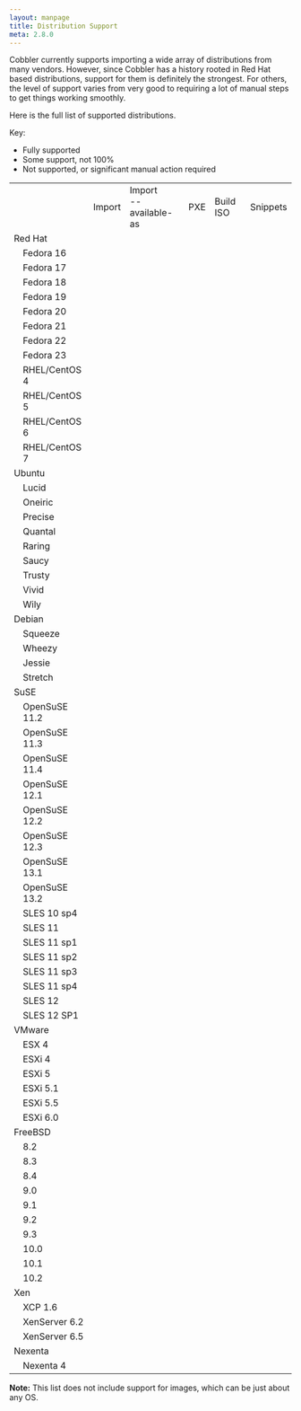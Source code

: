 ```yaml
---
layout: manpage
title: Distribution Support
meta: 2.8.0
---
```


Cobbler currently supports importing a wide array of distributions from many vendors. However, since Cobbler has a history rooted in Red Hat based distributions, support for them is definitely the strongest. For others, the level of support varies from very good to requiring a lot of manual steps to get things working smoothly.

Here is the full list of supported distributions. 

Key:

<ul>
 <li><i class="icon-ok-sign text-success"></i> Fully supported</li>
 <li><i class="icon-wrench"></i> Some support, not 100%</li>
 <li><i class="icon-ban-circle text-error"></i> Not supported, or significant manual action required</li>
</ul>

<table class="table table-hover">
 <tr>
  <td class=""></td>
  <td class=""></td>
  <td class="center span1">Import</td>
  <td class="center span1">Import<br/>--available-as</td>
  <td class="center span1">PXE</td>
  <td class="center span1">Build ISO</td>
  <td class="center span1">Snippets</td>
 </tr>
 <tr>
  <td colspan="7">Red Hat</td>
 </tr>
 <tr>
  <td class="span2"></td>
  <td class="span2">Fedora 16</td>
  <td class="center span1"><i class="icon-ok-sign text-success"></i></td>
  <td class="center span1"><i class="icon-ok-sign text-success"></i></td>
  <td class="center span1"><i class="icon-ok-sign text-success"></i></td>
  <td class="center span1"><i class="icon-ok-sign text-success"></i></td>
  <td class="center span1"><i class="icon-ok-sign text-success"></i></td>
 </tr>
 <tr>
  <td class="span2"></td>
  <td class="span2">Fedora 17</td>
  <td class="center span1"><i class="icon-ok-sign text-success"></i></td>
  <td class="center span1"><i class="icon-ok-sign text-success"></i></td>
  <td class="center span1"><i class="icon-ok-sign text-success"></i></td>
  <td class="center span1"><i class="icon-ok-sign text-success"></i></td>
  <td class="center span1"><i class="icon-ok-sign text-success"></i></td>
 </tr>
 <tr>
  <td class="span2"></td>
  <td class="span2">Fedora 18</td>
  <td class="center span1"><i class="icon-ok-sign text-success"></i></td>
  <td class="center span1"><i class="icon-ok-sign text-success"></i></td>
  <td class="center span1"><i class="icon-ok-sign text-success"></i></td>
  <td class="center span1"><i class="icon-ok-sign text-success"></i></td>
  <td class="center span1"><i class="icon-ok-sign text-success"></i></td>
 </tr>
 <tr>
  <td class="span2"></td>
  <td class="span2">Fedora 19</td>
  <td class="center span1"><i class="icon-ok-sign text-success"></i></td>
  <td class="center span1"><i class="icon-ok-sign text-success"></i></td>
  <td class="center span1"><i class="icon-ok-sign text-success"></i></td>
  <td class="center span1"><i class="icon-ok-sign text-success"></i></td>
  <td class="center span1"><i class="icon-ok-sign text-success"></i></td>
 </tr>
 <tr>
  <td class="span2"></td>
  <td class="span2">Fedora 20</td>
  <td class="center span1"><i class="icon-ok-sign text-success"></i></td>
  <td class="center span1"><i class="icon-ok-sign text-success"></i></td>
  <td class="center span1"><i class="icon-ok-sign text-success"></i></td>
  <td class="center span1"><i class="icon-ok-sign text-success"></i></td>
  <td class="center span1"><i class="icon-ok-sign text-success"></i></td>
 </tr>
 <tr>
  <td class="span2"></td>
  <td class="span2">Fedora 21</td>
  <td class="center span1"><i class="icon-ok-sign text-success"></i></td>
  <td class="center span1"><i class="icon-ok-sign text-success"></i></td>
  <td class="center span1"><i class="icon-ok-sign text-success"></i></td>
  <td class="center span1"><i class="icon-ok-sign text-success"></i></td>
  <td class="center span1"><i class="icon-ok-sign text-success"></i></td>
 </tr>
 <tr>
  <td class="span2"></td>
  <td class="span2">Fedora 22</td>
  <td class="center span1"><i class="icon-ok-sign text-success"></i></td>
  <td class="center span1"><i class="icon-ok-sign text-success"></i></td>
  <td class="center span1"><i class="icon-ok-sign text-success"></i></td>
  <td class="center span1"><i class="icon-ok-sign text-success"></i></td>
  <td class="center span1"><i class="icon-ok-sign text-success"></i></td>
 </tr>
 <tr>
  <td class="span2"></td>
  <td class="span2">Fedora 23</td>
  <td class="center span1"><i class="icon-ok-sign text-success"></i></td>
  <td class="center span1"><i class="icon-ok-sign text-success"></i></td>
  <td class="center span1"><i class="icon-ok-sign text-success"></i></td>
  <td class="center span1"><i class="icon-ok-sign text-success"></i></td>
  <td class="center span1"><i class="icon-ok-sign text-success"></i></td>
 </tr>
 <tr>
  <td class="span2"></td>
  <td class="span2">RHEL/CentOS 4</td>
  <td class="center span1"><i class="icon-ok-sign text-success"></i></td>
  <td class="center span1"><i class="icon-ok-sign text-success"></i></td>
  <td class="center span1"><i class="icon-ok-sign text-success"></i></td>
  <td class="center span1"><i class="icon-ok-sign text-success"></i></td>
  <td class="center span1"><i class="icon-ok-sign text-success"></i></td>
 </tr>
 <tr>
  <td class="span2"></td>
  <td class="span2">RHEL/CentOS 5</td>
  <td class="center span1"><i class="icon-ok-sign text-success"></i></td>
  <td class="center span1"><i class="icon-ok-sign text-success"></i></td>
  <td class="center span1"><i class="icon-ok-sign text-success"></i></td>
  <td class="center span1"><i class="icon-ok-sign text-success"></i></td>
  <td class="center span1"><i class="icon-ok-sign text-success"></i></td>
 </tr>
 <tr>
  <td class="span2"></td>
  <td class="span2">RHEL/CentOS 6</td>
  <td class="center span1"><i class="icon-ok-sign text-success"></i></td>
  <td class="center span1"><i class="icon-ok-sign text-success"></i></td>
  <td class="center span1"><i class="icon-ok-sign text-success"></i></td>
  <td class="center span1"><i class="icon-ok-sign text-success"></i></td>
  <td class="center span1"><i class="icon-ok-sign text-success"></i></td>
 </tr>
 <tr>
  <td class="span2"></td>
  <td class="span2">RHEL/CentOS 7</td>
  <td class="center span1"><i class="icon-ok-sign text-success"></i></td>
  <td class="center span1"><i class="icon-ok-sign text-success"></i></td>
  <td class="center span1"><i class="icon-ok-sign text-success"></i></td>
  <td class="center span1"><i class="icon-ok-sign text-success"></i></td>
  <td class="center span1"><i class="icon-ok-sign text-success"></i></td>
 </tr>
 <tr>
  <td colspan="7">Ubuntu</td>
 </tr>
 <tr>
  <td class="span2"></td>
  <td class="span2">Lucid</td>
  <td class="center span1"><i class="icon-ok-sign text-success"></i></td>
  <td class="center span1"><i class="icon-ban-circle text-error"></i></td>
  <td class="center span1"><i class="icon-ok-sign text-success"></i></td>
  <td class="center span1"><i class="icon-ok-sign text-success"></i></td>
  <td class="center span1"><i class="icon-wrench"></i></td>
 </tr>
 <tr>
  <td class="span2"></td>
  <td class="span2">Oneiric</td>
  <td class="center span1"><i class="icon-ok-sign text-success"></i></td>
  <td class="center span1"><i class="icon-ban-circle text-error"></i></td>
  <td class="center span1"><i class="icon-ok-sign text-success"></i></td>
  <td class="center span1"><i class="icon-ok-sign text-success"></i></td>
  <td class="center span1"><i class="icon-wrench"></i></td>
 </tr>
 <tr>
  <td class="span2"></td>
  <td class="span2">Precise</td>
  <td class="center span1"><i class="icon-ok-sign text-success"></i></td>
  <td class="center span1"><i class="icon-ban-circle text-error"></i></td>
  <td class="center span1"><i class="icon-ok-sign text-success"></i></td>
  <td class="center span1"><i class="icon-ok-sign text-success"></i></td>
  <td class="center span1"><i class="icon-wrench"></i></td>
 </tr>
 <tr>
  <td class="span2"></td>
  <td class="span2">Quantal</td>
  <td class="center span1"><i class="icon-ok-sign text-success"></i></td>
  <td class="center span1"><i class="icon-ban-circle text-error"></i></td>
  <td class="center span1"><i class="icon-ok-sign text-success"></i></td>
  <td class="center span1"><i class="icon-ok-sign text-success"></i></td>
  <td class="center span1"><i class="icon-wrench"></i></td>
 </tr>
 <tr>
  <td class="span2"></td>
  <td class="span2">Raring</td>
  <td class="center span1"><i class="icon-ok-sign text-success"></i></td>
  <td class="center span1"><i class="icon-ban-circle text-error"></i></td>
  <td class="center span1"><i class="icon-ok-sign text-success"></i></td>
  <td class="center span1"><i class="icon-ok-sign text-success"></i></td>
  <td class="center span1"><i class="icon-wrench"></i></td>
 </tr>
 <tr>
  <td class="span2"></td>
  <td class="span2">Saucy</td>
  <td class="center span1"><i class="icon-ok-sign text-success"></i></td>
  <td class="center span1"><i class="icon-ban-circle text-error"></i></td>
  <td class="center span1"><i class="icon-ok-sign text-success"></i></td>
  <td class="center span1"><i class="icon-ok-sign text-success"></i></td>
  <td class="center span1"><i class="icon-wrench"></i></td>
 </tr>
 <tr>
  <td class="span2"></td>
  <td class="span2">Trusty</td>
  <td class="center span1"><i class="icon-ok-sign text-success"></i></td>
  <td class="center span1"><i class="icon-ban-circle text-error"></i></td>
  <td class="center span1"><i class="icon-ok-sign text-success"></i></td>
  <td class="center span1"><i class="icon-ok-sign text-success"></i></td>
  <td class="center span1"><i class="icon-wrench"></i></td>
 </tr>
 <tr>
  <td class="span2"></td>
  <td class="span2">Vivid</td>
  <td class="center span1"><i class="icon-ok-sign text-success"></i></td>
  <td class="center span1"><i class="icon-ban-circle text-error"></i></td>
  <td class="center span1"><i class="icon-ok-sign text-success"></i></td>
  <td class="center span1"><i class="icon-ok-sign text-success"></i></td>
  <td class="center span1"><i class="icon-wrench"></i></td>
 </tr>
 <tr>
  <td class="span2"></td>
  <td class="span2">Wily</td>
  <td class="center span1"><i class="icon-ok-sign text-success"></i></td>
  <td class="center span1"><i class="icon-ban-circle text-error"></i></td>
  <td class="center span1"><i class="icon-ok-sign text-success"></i></td>
  <td class="center span1"><i class="icon-ok-sign text-success"></i></td>
  <td class="center span1"><i class="icon-wrench"></i></td>
 </tr>

 <tr>
  <td colspan="7">Debian</td>
 </tr>
 <tr>
  <td class="span2"></td>
  <td class="span2">Squeeze</td>
  <td class="center span1"><i class="icon-ok-sign text-success"></i></td>
  <td class="center span1"><i class="icon-ban-circle text-error"></i></td>
  <td class="center span1"><i class="icon-wrench"></i></td>
  <td class="center span1"><i class="icon-ok-sign text-success"></i></td>
  <td class="center span1"><i class="icon-wrench"></i></td>
 </tr>
 <tr>
  <td class="span2"></td>
  <td class="span2">Wheezy</td>
  <td class="center span1"><i class="icon-ok-sign text-success"></i></td>
  <td class="center span1"><i class="icon-ban-circle text-error"></i></td>
  <td class="center span1"><i class="icon-wrench"></i></td>
  <td class="center span1"><i class="icon-ok-sign text-success"></i></td>
  <td class="center span1"><i class="icon-wrench"></i></td>
 </tr>
 <tr>
  <td class="span2"></td>
  <td class="span2">Jessie</td>
  <td class="center span1"><i class="icon-ok-sign text-success"></i></td>
  <td class="center span1"><i class="icon-ban-circle text-error"></i></td>
  <td class="center span1"><i class="icon-wrench"></i></td>
  <td class="center span1"><i class="icon-ok-sign text-success"></i></td>
  <td class="center span1"><i class="icon-wrench"></i></td>
 </tr>
 <tr>
  <td class="span2"></td>
  <td class="span2">Stretch</td>
  <td class="center span1"><i class="icon-ok-sign text-success"></i></td>
  <td class="center span1"><i class="icon-ban-circle text-error"></i></td>
  <td class="center span1"><i class="icon-wrench"></i></td>
  <td class="center span1"><i class="icon-ok-sign text-success"></i></td>
  <td class="center span1"><i class="icon-wrench"></i></td>
 </tr>

 <tr>
  <td colspan="7">SuSE</td>
 </tr>
 <tr>
  <td class="span2"></td>
  <td class="span2">OpenSuSE 11.2</td>
  <td class="center span1"><i class="icon-ok-sign text-success"></i></td>
  <td class="center span1"><i class="icon-ok-sign text-success"></i></td>
  <td class="center span1"><i class="icon-ok-sign text-success"></i></td>
  <td class="center span1"><i class="icon-ok-sign text-success"></i></td>
  <td class="center span1"><i class="icon-wrench"></i></td>
 </tr>
 <tr>
  <td class="span2"></td>
  <td class="span2">OpenSuSE 11.3</td>
  <td class="center span1"><i class="icon-ok-sign text-success"></i></td>
  <td class="center span1"><i class="icon-ok-sign text-success"></i></td>
  <td class="center span1"><i class="icon-ok-sign text-success"></i></td>
  <td class="center span1"><i class="icon-ok-sign text-success"></i></td>
  <td class="center span1"><i class="icon-wrench"></i></td>
 </tr>
 <tr>
  <td class="span2"></td>
  <td class="span2">OpenSuSE 11.4</td>
  <td class="center span1"><i class="icon-ok-sign text-success"></i></td>
  <td class="center span1"><i class="icon-ok-sign text-success"></i></td>
  <td class="center span1"><i class="icon-ok-sign text-success"></i></td>
  <td class="center span1"><i class="icon-ok-sign text-success"></i></td>
  <td class="center span1"><i class="icon-wrench"></i></td>
 </tr>
 <tr>
  <td class="span2"></td>
  <td class="span2">OpenSuSE 12.1</td>
  <td class="center span1"><i class="icon-ok-sign text-success"></i></td>
  <td class="center span1"><i class="icon-ok-sign text-success"></i></td>
  <td class="center span1"><i class="icon-ok-sign text-success"></i></td>
  <td class="center span1"><i class="icon-ok-sign text-success"></i></td>
  <td class="center span1"><i class="icon-wrench"></i></td>
 </tr>
 <tr>
  <td class="span2"></td>
  <td class="span2">OpenSuSE 12.2</td>
  <td class="center span1"><i class="icon-ok-sign text-success"></i></td>
  <td class="center span1"><i class="icon-ok-sign text-success"></i></td>
  <td class="center span1"><i class="icon-ok-sign text-success"></i></td>
  <td class="center span1"><i class="icon-ok-sign text-success"></i></td>
  <td class="center span1"><i class="icon-wrench"></i></td>
 </tr>
 <tr>
  <td class="span2"></td>
  <td class="span2">OpenSuSE 12.3</td>
  <td class="center span1"><i class="icon-ok-sign text-success"></i></td>
  <td class="center span1"><i class="icon-ok-sign text-success"></i></td>
  <td class="center span1"><i class="icon-ok-sign text-success"></i></td>
  <td class="center span1"><i class="icon-ok-sign text-success"></i></td>
  <td class="center span1"><i class="icon-wrench"></i></td>
 </tr>
 <tr>
  <td class="span2"></td>
  <td class="span2">OpenSuSE 13.1</td>
  <td class="center span1"><i class="icon-ok-sign text-success"></i></td>
  <td class="center span1"><i class="icon-ok-sign text-success"></i></td>
  <td class="center span1"><i class="icon-ok-sign text-success"></i></td>
  <td class="center span1"><i class="icon-ok-sign text-success"></i></td>
  <td class="center span1"><i class="icon-wrench"></i></td>
 </tr>
 <tr>
  <td class="span2"></td>
  <td class="span2">OpenSuSE 13.2</td>
  <td class="center span1"><i class="icon-ok-sign text-success"></i></td>
  <td class="center span1"><i class="icon-ok-sign text-success"></i></td>
  <td class="center span1"><i class="icon-ok-sign text-success"></i></td>
  <td class="center span1"><i class="icon-ok-sign text-success"></i></td>
  <td class="center span1"><i class="icon-wrench"></i></td>
 </tr>

 <tr>
  <td class="span2"></td>
  <td class="span2">SLES 10 sp4</td>
  <td class="center span1"><i class="icon-ok-sign text-success"></i></td>
  <td class="center span1"><i class="icon-ok-sign text-success"></i></td>
  <td class="center span1"><i class="icon-ok-sign text-success"></i></td>
  <td class="center span1"><i class="icon-ok-sign text-success"></i></td>
  <td class="center span1"><i class="icon-wrench"></i></td>
 </tr>
 <tr>
  <td class="span2"></td>
  <td class="span2">SLES 11</td>
  <td class="center span1"><i class="icon-ok-sign text-success"></i></td>
  <td class="center span1"><i class="icon-ok-sign text-success"></i></td>
  <td class="center span1"><i class="icon-ok-sign text-success"></i></td>
  <td class="center span1"><i class="icon-ok-sign text-success"></i></td>
  <td class="center span1"><i class="icon-wrench"></i></td>
 </tr>
 <tr>
  <td class="span2"></td>
  <td class="span2">SLES 11 sp1</td>
  <td class="center span1"><i class="icon-ok-sign text-success"></i></td>
  <td class="center span1"><i class="icon-ok-sign text-success"></i></td>
  <td class="center span1"><i class="icon-ok-sign text-success"></i></td>
  <td class="center span1"><i class="icon-ok-sign text-success"></i></td>
  <td class="center span1"><i class="icon-wrench"></i></td>
 </tr>
 <tr>
  <td class="span2"></td>
  <td class="span2">SLES 11 sp2</td>
  <td class="center span1"><i class="icon-ok-sign text-success"></i></td>
  <td class="center span1"><i class="icon-ok-sign text-success"></i></td>
  <td class="center span1"><i class="icon-ok-sign text-success"></i></td>
  <td class="center span1"><i class="icon-ok-sign text-success"></i></td>
  <td class="center span1"><i class="icon-wrench"></i></td>
 </tr>
 <tr>
  <td class="span2"></td>
  <td class="span2">SLES 11 sp3</td>
  <td class="center span1"><i class="icon-ok-sign text-success"></i></td>
  <td class="center span1"><i class="icon-ok-sign text-success"></i></td>
  <td class="center span1"><i class="icon-ok-sign text-success"></i></td>
  <td class="center span1"><i class="icon-ok-sign text-success"></i></td>
  <td class="center span1"><i class="icon-wrench"></i></td>
 </tr>
 <tr>
  <td class="span2"></td>
  <td class="span2">SLES 11 sp4</td>
  <td class="center span1"><i class="icon-ok-sign text-success"></i></td>
  <td class="center span1"><i class="icon-ok-sign text-success"></i></td>
  <td class="center span1"><i class="icon-ok-sign text-success"></i></td>
  <td class="center span1"><i class="icon-ok-sign text-success"></i></td>
  <td class="center span1"><i class="icon-wrench"></i></td>
 </tr>
 <tr>
  <td class="span2"></td>
  <td class="span2">SLES 12</td>
  <td class="center span1"><i class="icon-ok-sign text-success"></i></td>
  <td class="center span1"><i class="icon-ok-sign text-success"></i></td>
  <td class="center span1"><i class="icon-ok-sign text-success"></i></td>
  <td class="center span1"><i class="icon-ok-sign text-success"></i></td>
  <td class="center span1"><i class="icon-wrench"></i></td>
 </tr>
 <tr>
  <td class="span2"></td>
  <td class="span2">SLES 12 SP1</td>
  <td class="center span1"><i class="icon-ok-sign text-success"></i></td>
  <td class="center span1"><i class="icon-ok-sign text-success"></i></td>
  <td class="center span1"><i class="icon-ok-sign text-success"></i></td>
  <td class="center span1"><i class="icon-ok-sign text-success"></i></td>
  <td class="center span1"><i class="icon-wrench"></i></td>
 </tr>
 <tr>
  <td colspan="7">VMware</td>
 </tr>
 <tr>
  <td class="span2"></td>
  <td class="span2">ESX 4</td>
  <td class="center span1"><i class="icon-ok-sign text-success"></i></td>
  <td class="center span1"><i class="icon-ban-circle text-error"></i></td>
  <td class="center span1"><i class="icon-ok-sign text-success"></i></td>
  <td class="center span1"><i class="icon-ok-sign text-success"></i></td>
  <td class="center span1"><i class="icon-wrench"></i></td>
 </tr>
 <tr>
  <td class="span2"></td>
  <td class="span2">ESXi 4</td>
  <td class="center span1"><i class="icon-ok-sign text-success"></i></td>
  <td class="center span1"><i class="icon-ban-circle text-error"></i></td>
  <td class="center span1"><i class="icon-ok-sign text-success"></i></td>
  <td class="center span1"><i class="icon-ban-circle text-error"></i></td>
  <td class="center span1"><i class="icon-ban-circle text-error"></i></td>
 </tr>
 <tr>
  <td class="span2"></td>
  <td class="span2">ESXi 5</td>
  <td class="center span1"><i class="icon-ok-sign text-success"></i></td>
  <td class="center span1"><i class="icon-ban-circle text-error"></i></td>
  <td class="center span1"><i class="icon-wrench"></i></td>
  <td class="center span1"><i class="icon-ban-circle text-error"></i></td>
  <td class="center span1"><i class="icon-ban-circle text-error"></i></td>
 </tr>
 <tr>
  <td class="span2"></td>
  <td class="span2">ESXi 5.1</td>
  <td class="center span1"><i class="icon-ok-sign text-success"></i></td>
  <td class="center span1"><i class="icon-ban-circle text-error"></i></td>
  <td class="center span1"><i class="icon-wrench"></i></td>
  <td class="center span1"><i class="icon-ban-circle text-error"></i></td>
  <td class="center span1"><i class="icon-ban-circle text-error"></i></td>
 </tr>
 <tr>
  <td class="span2"></td>
  <td class="span2">ESXi 5.5</td>
  <td class="center span1"><i class="icon-ok-sign text-success"></i></td>
  <td class="center span1"><i class="icon-ban-circle text-error"></i></td>
  <td class="center span1"><i class="icon-wrench"></i></td>
  <td class="center span1"><i class="icon-ban-circle text-error"></i></td>
  <td class="center span1"><i class="icon-ban-circle text-error"></i></td>
 </tr>
 <tr>
  <td class="span2"></td>
  <td class="span2">ESXi 6.0</td>
  <td class="center span1"><i class="icon-ok-sign text-success"></i></td>
  <td class="center span1"><i class="icon-ban-circle text-error"></i></td>
  <td class="center span1"><i class="icon-wrench"></i></td>
  <td class="center span1"><i class="icon-ban-circle text-error"></i></td>
  <td class="center span1"><i class="icon-ban-circle text-error"></i></td>
 </tr>
 <tr>
  <td colspan="7">FreeBSD</td>
 </tr>
 <tr>
  <td class="span2"></td>
  <td class="span2">8.2</td>
  <td class="center span1"><i class="icon-ok-sign text-success"></i></td>
  <td class="center span1"><i class="icon-ban-circle text-error"></i></td>
  <td class="center span1"><i class="icon-wrench"></i></td>
  <td class="center span1"><i class="icon-ban-circle text-error"></i></td>
  <td class="center span1"><i class="icon-ban-circle text-error"></i></td>
 </tr>
 <tr>
  <td class="span2"></td>
  <td class="span2">8.3</td>
  <td class="center span1"><i class="icon-ok-sign text-success"></i></td>
  <td class="center span1"><i class="icon-ban-circle text-error"></i></td>
  <td class="center span1"><i class="icon-wrench"></i></td>
  <td class="center span1"><i class="icon-ban-circle text-error"></i></td>
  <td class="center span1"><i class="icon-ban-circle text-error"></i></td>
 </tr>
 <tr>
  <td class="span2"></td>
  <td class="span2">8.4</td>
  <td class="center span1"><i class="icon-ok-sign text-success"></i></td>
  <td class="center span1"><i class="icon-ban-circle text-error"></i></td>
  <td class="center span1"><i class="icon-wrench"></i></td>
  <td class="center span1"><i class="icon-ban-circle text-error"></i></td>
  <td class="center span1"><i class="icon-ban-circle text-error"></i></td>
 </tr>
 <tr>
  <td class="span2"></td>
  <td class="span2">9.0</td>
  <td class="center span1"><i class="icon-ok-sign text-success"></i></td>
  <td class="center span1"><i class="icon-ban-circle text-error"></i></td>
  <td class="center span1"><i class="icon-wrench"></i></td>
  <td class="center span1"><i class="icon-ban-circle text-error"></i></td>
  <td class="center span1"><i class="icon-ban-circle text-error"></i></td>
 </tr>
 <tr>
  <td class="span2"></td>
  <td class="span2">9.1</td>
  <td class="center span1"><i class="icon-ok-sign text-success"></i></td>
  <td class="center span1"><i class="icon-ban-circle text-error"></i></td>
  <td class="center span1"><i class="icon-wrench"></i></td>
  <td class="center span1"><i class="icon-ban-circle text-error"></i></td>
  <td class="center span1"><i class="icon-ban-circle text-error"></i></td>
 </tr>
 <tr>
  <td class="span2"></td>
  <td class="span2">9.2</td>
  <td class="center span1"><i class="icon-ok-sign text-success"></i></td>
  <td class="center span1"><i class="icon-ban-circle text-error"></i></td>
  <td class="center span1"><i class="icon-wrench"></i></td>
  <td class="center span1"><i class="icon-ban-circle text-error"></i></td>
  <td class="center span1"><i class="icon-ban-circle text-error"></i></td>
 </tr>
 <tr>
  <td class="span2"></td>
  <td class="span2">9.3</td>
  <td class="center span1"><i class="icon-ok-sign text-success"></i></td>
  <td class="center span1"><i class="icon-ban-circle text-error"></i></td>
  <td class="center span1"><i class="icon-wrench"></i></td>
  <td class="center span1"><i class="icon-ban-circle text-error"></i></td>
  <td class="center span1"><i class="icon-ban-circle text-error"></i></td>
 </tr>
 <tr>
  <td class="span2"></td>
  <td class="span2">10.0</td>
  <td class="center span1"><i class="icon-ok-sign text-success"></i></td>
  <td class="center span1"><i class="icon-ban-circle text-error"></i></td>
  <td class="center span1"><i class="icon-wrench"></i></td>
  <td class="center span1"><i class="icon-ban-circle text-error"></i></td>
  <td class="center span1"><i class="icon-ban-circle text-error"></i></td>
 </tr>
 <tr>
  <td class="span2"></td>
  <td class="span2">10.1</td>
  <td class="center span1"><i class="icon-ok-sign text-success"></i></td>
  <td class="center span1"><i class="icon-ban-circle text-error"></i></td>
  <td class="center span1"><i class="icon-wrench"></i></td>
  <td class="center span1"><i class="icon-ban-circle text-error"></i></td>
  <td class="center span1"><i class="icon-ban-circle text-error"></i></td>
 </tr>
 <tr>
  <td class="span2"></td>
  <td class="span2">10.2</td>
  <td class="center span1"><i class="icon-ok-sign text-success"></i></td>
  <td class="center span1"><i class="icon-ban-circle text-error"></i></td>
  <td class="center span1"><i class="icon-wrench"></i></td>
  <td class="center span1"><i class="icon-ban-circle text-error"></i></td>
  <td class="center span1"><i class="icon-ban-circle text-error"></i></td>
 </tr>
 <tr>
  <td colspan="7">Xen</td>
 </tr>
 <tr>
  <td class="span2"></td>
  <td class="span2">XCP 1.6</td>
  <td class="center span1"><i class="icon-ok-sign text-success"></i></td>
  <td class="center span1"><i class="icon-ban-circle text-error"></i></td>
  <td class="center span1"><i class="icon-wrench"></i></td>
  <td class="center span1"><i class="icon-ban-circle text-error"></i></td>
  <td class="center span1"><i class="icon-ban-circle text-error"></i></td>
 </tr>
 <tr>
  <td class="span2"></td>
  <td class="span2">XenServer 6.2</td>
  <td class="center span1"><i class="icon-ok-sign text-success"></i></td>
  <td class="center span1"><i class="icon-ban-circle text-error"></i></td>
  <td class="center span1"><i class="icon-wrench"></i></td>
  <td class="center span1"><i class="icon-ban-circle text-error"></i></td>
  <td class="center span1"><i class="icon-ban-circle text-error"></i></td>
 </tr>
 <tr>
  <td class="span2"></td>
  <td class="span2">XenServer 6.5</td>
  <td class="center span1"><i class="icon-ok-sign text-success"></i></td>
  <td class="center span1"><i class="icon-ban-circle text-error"></i></td>
  <td class="center span1"><i class="icon-wrench"></i></td>
  <td class="center span1"><i class="icon-ban-circle text-error"></i></td>
  <td class="center span1"><i class="icon-ban-circle text-error"></i></td>
 </tr>

 <tr>
  <td colspan="7">Nexenta</td>
 </tr>
 <tr>
  <td class="span2"></td>
  <td class="span2">Nexenta 4</td>
  <td class="center span1"><i class="icon-ok-sign text-success"></i></td>
  <td class="center span1"><i class="icon-ban-circle text-error"></i></td>
  <td class="center span1"><i class="icon-wrench"></i></td>
  <td class="center span1"><i class="icon-ban-circle text-error"></i></td>
  <td class="center span1"><i class="icon-ban-circle text-error"></i></td>
 </tr>


</table>

<div class="alert alert-info alert-block"><b>Note:</b> This list does not include support for images, which can be just about any OS.</div>
